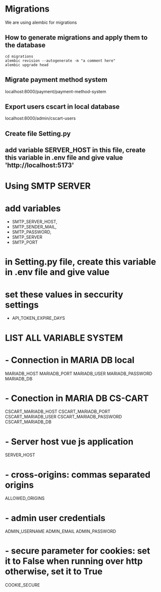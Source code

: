 # Migrations
We are using alembic for migrations
## How to generate migrations and apply them to the database
```
cd migrations
alembic revision --autogenerate -m "a comment here"
alembic upgrade head
```

## Migrate payment method system
localhost:8000/payment/payment-method-system

## Export users cscart in local database
 localhost:8000/admin/cscart-users

 ## Create file Setting.py
 ## add variable SERVER_HOST in this file, create this variable in .env file and give value 'http://localhost:5173'

 # Using SMTP SERVER
 # add variables 
 - SMTP_SERVER_HOST,
 - SMTP_SENDER_MAIL,
 - SMTP_PASSWORD,
 - SMTP_SERVER
 - SMTP_PORT
 # in Setting.py file, create this variable in .env file and give value

 # set these values in seccurity settings

 - API_TOKEN_EXPIRE_DAYS

 # LIST ALL VARIABLE SYSTEM
 # - Connection in MARIA DB local
MARIADB_HOST
MARIADB_PORT
MARIADB_USER
MARIADB_PASSWORD
MARIADB_DB

# - Conection in MARIA DB CS-CART
CSCART_MARIADB_HOST
CSCART_MARIADB_PORT
CSCART_MARIADB_USER
CSCART_MARIADB_PASSWORD
CSCART_MARIADB_DB
# - Server host vue js application
SERVER_HOST

# - cross-origins: commas separated origins
ALLOWED_ORIGINS
# - admin user credentials
ADMIN_USERNAME
ADMIN_EMAIL
ADMIN_PASSWORD
# - secure parameter for cookies: set it to False when running over http otherwise, set it to True
COOKIE_SECURE